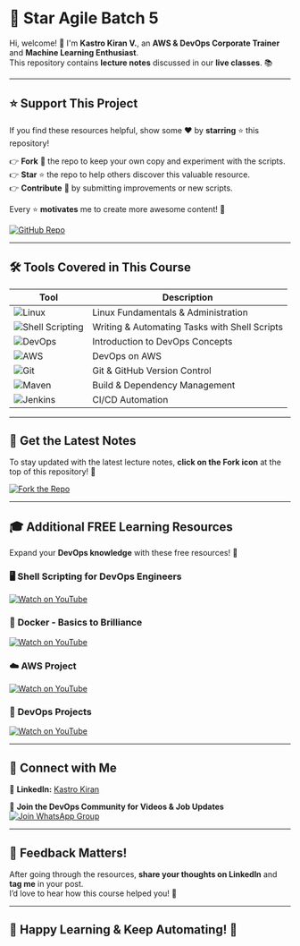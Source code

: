 # 🚀 **Star Agile Batch 5**  

Hi, welcome! 👋 I'm **Kastro Kiran V.**, an **AWS & DevOps Corporate Trainer** and **Machine Learning Enthusiast**.  
This repository contains **lecture notes** discussed in our **live classes**. 📚  

---

## ⭐ **Support This Project**  

If you find these resources helpful, show some ❤️ by **starring** ⭐ this repository!  

👉 **Fork** 🍴 the repo to keep your own copy and experiment with the scripts.  
👉 **Star** ⭐ the repo to help others discover this valuable resource.  
👉 **Contribute** 🤝 by submitting improvements or new scripts.  

Every ⭐ **motivates** me to create more awesome content! 🚀  

[![GitHub Repo](https://img.shields.io/badge/Fork%20%26%20Star%20the%20Repo-Click%20Here-brightgreen?style=for-the-badge&logo=github)](https://github.com/KastroVKiran/StarAgileBatch5)

---

## 🛠 **Tools Covered in This Course**  

| Tool | Description |
|------|------------|
| ![Linux](https://img.shields.io/badge/Linux-%23FCC624?style=for-the-badge&logo=linux&logoColor=black) | Linux Fundamentals & Administration |
| ![Shell Scripting](https://img.shields.io/badge/Shell%20Scripting-%23000000?style=for-the-badge&logo=gnu-bash&logoColor=white) | Writing & Automating Tasks with Shell Scripts |
| ![DevOps](https://img.shields.io/badge/DevOps-%230081C6?style=for-the-badge&logo=dev.to&logoColor=white) | Introduction to DevOps Concepts |
| ![AWS](https://img.shields.io/badge/AWS-%23FF9900?style=for-the-badge&logo=amazon-aws&logoColor=white) | DevOps on AWS |
| ![Git](https://img.shields.io/badge/Git-%23F05032?style=for-the-badge&logo=git&logoColor=white) | Git & GitHub Version Control |
| ![Maven](https://img.shields.io/badge/Maven-%2300404E?style=for-the-badge&logo=apache-maven&logoColor=white) | Build & Dependency Management |
| ![Jenkins](https://img.shields.io/badge/Jenkins-%23D24939?style=for-the-badge&logo=jenkins&logoColor=white) | CI/CD Automation |

---

## 🌟 **Get the Latest Notes**  

To stay updated with the latest lecture notes, **click on the Fork icon** at the top of this repository! 🍴  

[![Fork the Repo](https://img.shields.io/badge/Fork%20this%20Repository-%230A66C2?style=for-the-badge&logo=git&logoColor=white)](https://github.com/KastroVKiran/StarAgileBatch5/fork)

---

## 🎓 **Additional FREE Learning Resources**  

Expand your **DevOps knowledge** with these free resources! 🚀  

### 🖥 **Shell Scripting for DevOps Engineers**  
[![Watch on YouTube](https://img.shields.io/badge/-Watch%20Now-red?style=for-the-badge&logo=youtube)](https://www.youtube.com/playlist?list=PLs-PsDpuAuTeT2iRQpNs0sl-sXFD10I1C)

### 🐳 **Docker - Basics to Brilliance**  
[![Watch on YouTube](https://img.shields.io/badge/-Watch%20Now-red?style=for-the-badge&logo=youtube)](https://www.youtube.com/playlist?list=PLs-PsDpuAuTeNx3OgGQ1QrpNBo-XE6VBh)

### ☁️ **AWS Project**  
[![Watch on YouTube](https://img.shields.io/badge/-Watch%20Now-red?style=for-the-badge&logo=youtube)](https://www.youtube.com/watch?v=Oj-Hr_aulKA&list=PLs-PsDpuAuTfG3gFR5DnVD58kT7JBO97x&index=3&t=3s&pp=gAQBiAQB)

### 🔧 **DevOps Projects**  
[![Watch on YouTube](https://img.shields.io/badge/-Watch%20Now-red?style=for-the-badge&logo=youtube)](https://www.youtube.com/playlist?list=PLs-PsDpuAuTfG3gFR5DnVD58kT7JBO97x)

---

## 🤝 **Connect with Me**  

🔗 **LinkedIn:** [Kastro Kiran](https://www.linkedin.com/in/kastro-kiran/)  

💬 **Join the DevOps Community for Videos & Job Updates**  
[![Join WhatsApp Group](https://img.shields.io/badge/-Join%20Now-green?style=for-the-badge&logo=whatsapp)](https://chat.whatsapp.com/EGw6ZlwUHZc82cA0vXFnwm)

---

## 💬 **Feedback Matters!**  
After going through the resources, **share your thoughts on LinkedIn** and **tag me** in your post.  
I’d love to hear how this course helped you! 🚀  

---

## 🎉 **Happy Learning & Keep Automating!** 🚀  
